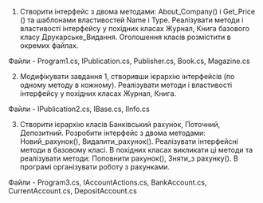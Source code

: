 1. Створити інтерфейс з двома методами:  About_Company() i Get_Price ()  та шаблонами властивостей Name i Type.  Реалізувати  методи і властивості інтерфейсу у похідних класах Журнал, Книга  базового класу  Друкарське_Видання.
Оголошення класів розмістити в окремих файлах.

Файли - Program1.cs, IPublication.cs, Publisher.cs, Book.cs, Magazine.cs

2. Модифікувати завдання 1, створивши ієрархію інтерфейсів (по одному методу в кожному). Реалізувати  методи і властивості  інтерфейсу у похідних класах Журнал, Книга.

Файли - IPublication2.cs, IBase.cs, IInfo.cs

3. Створити  ієрархію класів Банківський рахунок, Поточний, Депозитний.  Розробити інтерфейс з двома методами: Новий_рахунок(),  Видалити_рахунок(). Реалізувати інтерфейсні методи в базовому класі.  В похідних класах викликати ці методи та реалізувати методи: Поповнити рахунок(), Зняти_з рахунку(). В програмі організувати роботу з рахунками.

Файли - Program3.cs, IAccountActions.cs, BankAccount.cs, CurrentAccount.cs, DepositAccount.cs
